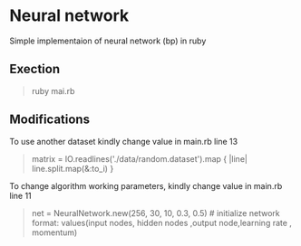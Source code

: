 # Neural network

Simple implementaion of neural network (bp) in ruby


## Exection 
> ruby mai.rb

## Modifications
To use another dataset kindly change value in main.rb line 13
> matrix = IO.readlines('./data/random.dataset').map { |line| line.split.map(&:to_i) }

To change algorithm working parameters, kindly change value in main.rb line 11
>net = NeuralNetwork.new(256, 30, 10, 0.3, 0.5) # initialize network format: values(input nodes, hidden nodes ,output node,learning rate , momentum)
